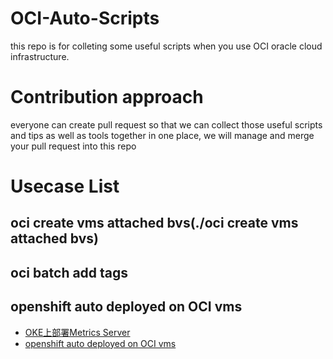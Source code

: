 # OCI-Auto-Scripts
this repo is for colleting some useful scripts when you use OCI oracle cloud infrastructure.

# Contribution approach
everyone can create pull request so that we can collect those useful scripts and tips as well as tools together in one place, we will manage and merge your pull request into this repo

# Usecase List

## oci create vms attached bvs(./oci create vms attached bvs)

## oci batch add tags

## openshift auto deployed on OCI vms

- [OKE上部署Metrics Server](https://nengbai.github.io/oke-dashboard/?lab=oke-metrics&nav=open)
- [openshift auto deployed on OCI vms](./openshift.README)
